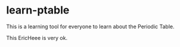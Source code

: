 # learn-ptable
This is a learning tool for everyone to learn about the Periodic Table.

This EricHeee is very ok.